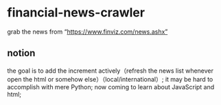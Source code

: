 # financial-news-crawler
grab the news from “https://www.finviz.com/news.ashx”
## notion

the goal is to add the increment actively（refresh the news list whenever open the html or somehow else）（local/international）;
it may be hard to accomplish with mere Python;
now coming to learn about JavaScript and html;
